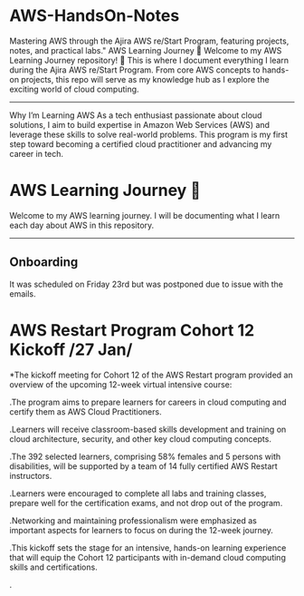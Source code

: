 # AWS-HandsOn-Notes
Mastering AWS through the Ajira AWS re/Start Program, featuring projects, notes, and practical labs."
AWS Learning Journey 🚀
Welcome to my AWS Learning Journey repository! 🌟 This is where I document everything I learn during the Ajira AWS re/Start Program. From core AWS concepts to hands-on projects, this repo will serve as my knowledge hub as I explore the exciting world of cloud computing.

---

Why I’m Learning AWS
As a tech enthusiast passionate about cloud solutions, I aim to build expertise in Amazon Web Services (AWS) and leverage these skills to solve real-world problems. This program is my first step toward becoming a certified cloud practitioner and advancing my career in tech.

# AWS Learning Journey 🚀

Welcome to my AWS learning journey. I will be documenting what I learn each day about AWS in this repository.

---
## Onboarding

It was scheduled on Friday 23rd but was postponed due to issue with the emails.

# AWS Restart Program Cohort 12 Kickoff /27 Jan/
*The kickoff meeting for Cohort 12 of the AWS Restart program provided an overview of the upcoming 12-week virtual intensive course:

.The program aims to prepare learners for careers in cloud computing and certify them as AWS Cloud Practitioners.

.Learners will receive classroom-based skills development and training on cloud architecture, security, and other key cloud computing concepts.

.The 392 selected learners, comprising 58% females and 5 persons with disabilities, will be supported by a team of 14 fully certified AWS Restart instructors.

.Learners were encouraged to complete all labs and training classes, prepare well for the certification exams, and not drop out of the program.

.Networking and maintaining professionalism were emphasized as important aspects for learners to focus on during the 12-week journey.

.This kickoff sets the stage for an intensive, hands-on learning experience that will equip the Cohort 12 participants with in-demand cloud computing skills and certifications.

.
